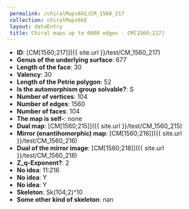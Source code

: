 ```yaml
--- 
 permalink: /chiralMaps6kE/CM_1560_217 
 collection: chiralMaps6kE
 layout: dataEntry
 title: Chiral maps up to 6000 edges - CM[1560;217]
---
```


- **ID**: [CM[1560;217]]({{ site.url }}/test/CM_1560_217)
- **Genus of the underlying surface**: 677
- **Length of the face**: 30
- **Valency**: 30
- **Length of the Petrie polygon**: 52
- **Is the automorphism group solvable?**: S
- **Number of vertices**: 104
- **Number of edges**: 1560
- **Number of faces**: 104
- **The map is self-**: none
- **Dual map**: [CM[1560;215]]({{ site.url }}/test/CM_1560_215)
- **Mirror (enantihomorphic) map**: [CM[1560;216]]({{ site.url }}/test/CM_1560_216)
- **Dual of the mirror image**: [CM[1560;218]]({{ site.url }}/test/CM_1560_218)
- **Z_q-Exponent?**: 2
- **No idea**:  11:216
- **No idea**: Y
- **No idea**: Y
- **Skeleton**: Sk(104;2)^10
- **Some other kind of skeleton**: nan
